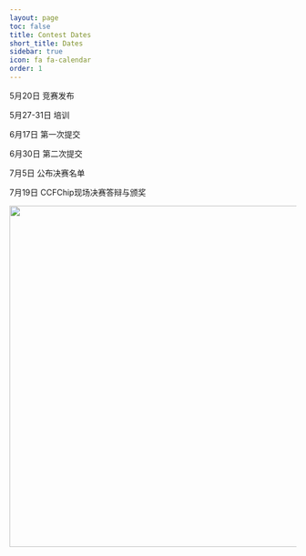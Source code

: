 ```yaml
---
layout: page
toc: false
title: Contest Dates
short_title: Dates
sidebar: true
icon: fa fa-calendar
order: 1
---
```

5月20日 竞赛发布

5月27-31日 培训

6月17日 第一次提交

6月30日 第二次提交

7月5日 公布决赛名单 

7月19日 CCFChip现场决赛答辩与颁奖

<p align="middle">
    <img src="{% link media/schedule.png %}" width="600" class="center">
</p>

